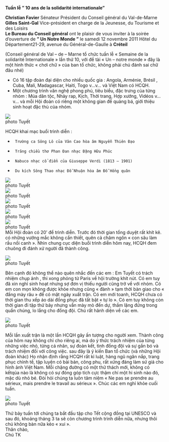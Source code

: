 <!--
title: Creteil tuần lễ ” solidarité internationale ” 14.11. 2011  
author: Nguyễn Tích Kỳ
status: completed
-->



 
**Tuần lễ ” 10 ans de la solidarité internationale”**
 
**Christian Favier** Sénateur Président du Conseil général du Val-de-Marne  
**Gilles Saint-Gal** Vice-président en charge de la Jeunesse, du Tourisme et des Loisirs  
**Le Bureau du Conseil général** ont le plaisir de vous inviter à la soirée d’ouverture
de **” Un Notre Monde ”** le samedi 12 novembre 2011
Hôtel du Département21-29, avenue du Général-de-Gaulle à **Créteil**
 
(Conseil général de Val – de – Marne tổ chức tuần lễ « Semaine de la solidarité Internationale » lần thứ 10, với đề tài « Un – notre monde » đây là một hình thức « chơi chữ » của ban tổ chức, không phải chú đánh sai chữ đâu nhé)  
- Có 16 tập đoàn đại diện cho nhiều quốc gia : Angola, Arménie, Brésil , Cuba, Mali, Madagascar, Haiti, Togo v…v… và Việt Nam có HCQH.  
- Một chương trình văn nghệ phong phú, tiêu biểu, đặc trưng của từng nhóm : Múa dân tộc, Nhảy rap, Kịch, Thời trang, Hợp xướng, Vidéos v…v…  và mỗi Hội đoàn có riêng một không gian để quảng bá, giới thiệu sinh hoạt đặc thù của nhóm.  

![](1.jpg)  
photo Tuyết 
    
HCQH khai mạc buổi trình diễn :
-      Trường ca Sông Lô của Văn Cao hòa âm Nguyễn Thiên Đạo
-      Trăng chiều thơ Phan Đan nhạc Đặng Hữu Phúc
-      Nabuco nhạc cổ điển của Giuseppe Verdi (1813 – 1901)
-      Du kích Sông Thao nhạc Đỗ Nhuận hòa âm Đỗ Hồng quân
![](2.jpg)  
photo Tuyết  
![](3.jpg)    
photo Tuyết  
![](4.jpg)  
photo Tuyết  
![](5.jpg)  
photo Tuyết  
![](6.jpg)     
photo Tuyết   
  Mỗi Hội đoàn có 20’ để trình diễn. Trước đó thời gian tổng duyệt rất khít kẽ.
có những vướng mắc không cần thiết, quên cả châm ngôn « con sâu làm rầu nồi canh ».
Nhìn chung cục diện buổi trình diễn hôm nay,  HCQH đem chuông đi đánh xứ người đã thành công.

![](7.jpg)    
photo Tuyết
     
Bên cạnh đó không thể nào quên nhắc đến các em :
Em Tuyết có trách nhiệm chụp ảnh , thi xong phóng từ Paris về hội trường khít nút.
Có em tuy đã xin nghỉ sinh hoạt nhưng sợ đơn vị thiếu người cũng trở về với nhóm.
Có em con mọn không được khỏe nhưng cũng « đành » tạm thời bàn giao cho « đấng mày râu » để có mặt ngày xuất trận.
Có em mới toanh, HCQH chưa có thời gian thu xếp áo dài đồng phục đã tất bật « tự lo ».
Có em tuy không còn thời gian đi tập thứ  bảy nhưng vẫn mày mò đến dự, thầm lặng đứng trong quần chúng, lo lắng cho đồng đội.
                                              Chú rất hãnh diện về các em.
  
![](8.jpg)    
photo Tuyết
       
 Mỗi lần xuất trận là một lần HCQH gây ấn tượng cho người xem.
Thành công của hôm nay không chỉ cho riêng ai, mà do ý thức trách nhiệm của từng những việc nhỏ, từng cá nhân, sự đoàn kết, tình đồng đội và sự gắn bó và trách nhiệm đối với công việc.
sau đây là ý kiến Ban tổ chức (và những Hội đoàn khác) Họ nhận định rằng HCQH rất kỉ luật, hàng ngũ ngăn nắp, trang phục chỉnh tề, tập luyện có bài bản, công phu, rất xứng đáng làm sứ giả cho hình ảnh Việt Nam.
Mỗi chặng đường có một thử thách mới, không có kếtqủa nào là không có sự đóng góp tích cực thậm chí một hi sinh nào đó, mặc dù nhỏ bé.
Đòi hỏi chúng ta luôn tâm niệm « Ne pas se prendre au sérieux, mais prendre le travail au sérieux ».
Chúc các em nghỉ khỏe cuối tuần.

![](9.jpg)    
photo Tuyết
    
Thứ bảy tuần tới chúng ta bắt đầu tập cho Tết cộng đồng tại UNESCO và sau đó, khoảng tháng 3 ta sẽ còn chương trình trình diễn nữa, nhưng thôi chú không bàn nữa kẻo « xui ».   
Thân chào,  
Chú TK